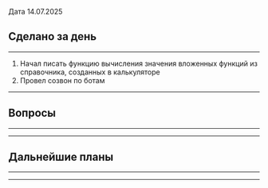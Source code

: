 
Дата 14.07.2025

## Сделано за день 
------------------------------------------------------------------------
1. Начал писать функцию вычисления значения вложенных функций из справочника, созданных в калькуляторе
2. Провел созвон по ботам
___________________________________________________________
## Вопросы
------------------------------------------------------------------------

________________________________________________________________________
## Дальнейшие планы
------------------------------------------------------------------------

________________________________________________________________________
